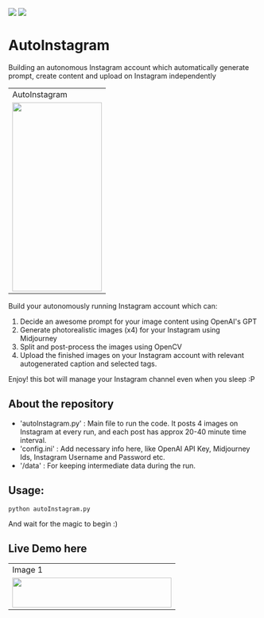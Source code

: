<a href="https://linkedin.com/in/2vin"><img src="https://img.shields.io/badge/LinkedIn-0077B5?style=for-the-badge&logo=linkedin&logoColor=white"></img></a>
<a href="https://connect.vin"><img src="https://img.shields.io/badge/website-FF6A00?style=for-the-badge&logo=About.me&logoColor=white"></img></a>

# AutoInstagram
Building an autonomous Instagram account which automatically generate prompt, create content and upload on Instagram independently


<table>
  <tr>
    <td>AutoInstagram</td>
  </tr>
  <tr>
    <td><a href="https://www.instagram.com/robot.fandom/"> <img src="https://user-images.githubusercontent.com/38634222/272070195-568cea94-c3f5-4ffd-9e52-4bd6beb3909c.jpeg" width=180 height=380></a></td>
  </tr>
 </table>
 
Build your autonomously running Instagram account which can:
1. Decide an awesome prompt for your image content using OpenAI's GPT
2. Generate photorealistic images (x4) for your Instagram using Midjourney
3. Split and post-process the images using OpenCV
4. Upload the finished images on your Instagram account with relevant autogenerated caption and selected tags.

Enjoy! this bot will manage your Instagram channel even when you sleep :P

## About the repository
* 'autoInstagram.py' : Main file to run the code. It posts 4 images on Instagram at every run, and each post has approx 20-40 minute time interval.
* 'config.ini' : Add necessary info here, like OpenAI API Key, Midjourney Ids, Instagram Username and Password etc.
* '/data' : For keeping intermediate data during the run.

## Usage:
```
python autoInstagram.py
```
And wait for the magic to begin :)

## Live Demo here

<table>
  <tr>
    <td>Image 1</td>
  </tr>
  <tr>
    <td><a href="https://www.instagram.com/robot.fandom/"> <img src="https://encrypted-tbn0.gstatic.com/images?q=tbn:ANd9GcSNcKr32CJ577C8VhIEYYRMDrfSifhtUYScuBwDehVI5wbyX5FcvmEHuz8wA_9CCsh_mw&usqp=CAU" width=320 height=60> </a> </td>
  </tr>
 </table>

